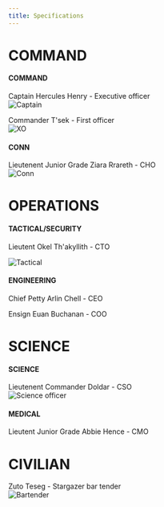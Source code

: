 ```yaml
---
title: Specifications
---
```


# COMMAND
#### COMMAND
Captain Hercules Henry - Executive officer
<br />
![Captain](/assets/images/Captain_Henry.jpg)

Commander T'sek - First officer
<br />
![XO](/assets/images/T'sek.png)

#### CONN
Lieutenent Junior Grade Ziara Rrareth - CHO
<br />
![Conn](/assets/images/Ziara.png)

# OPERATIONS
#### TACTICAL/SECURITY
Lieutent Okel Th'akyllith - CTO
<br />

![Tactical](/assets/images/Okel.jpg)


#### ENGINEERING

Chief Petty Arlin Chell - CEO

Ensign Euan Buchanan - COO

# SCIENCE
#### SCIENCE
Lieutenent Commander Doldar - CSO
<br />
![Science officer](/assets/images/Doldar.png)

#### MEDICAL
Lieutent Junior Grade Abbie Hence - CMO

# CIVILIAN
Zuto Teseg - Stargazer bar tender
<br /> 
![Bartender](/assets/images/Zuto_Teseg.png)

